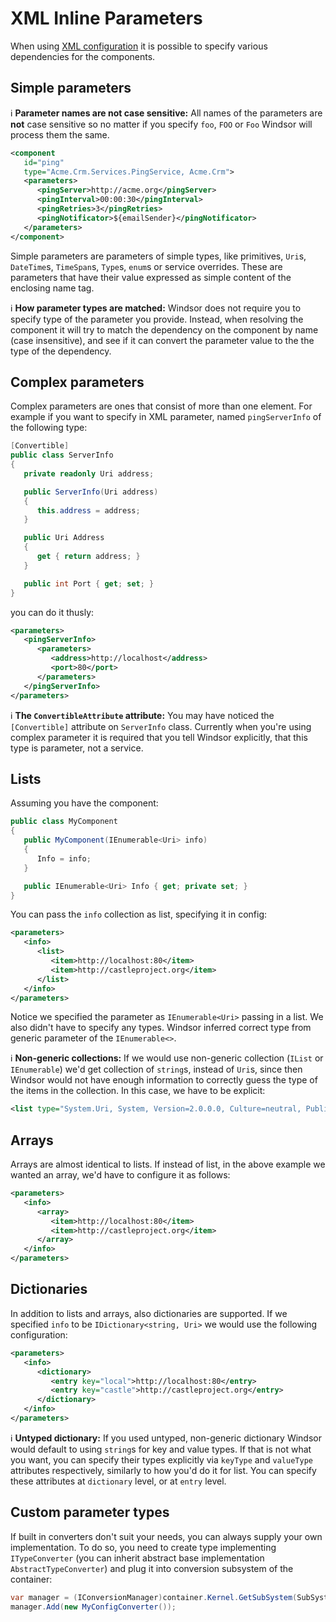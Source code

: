 # XML Inline Parameters

When using [XML configuration](xml-registration-reference.md) it is possible to specify various dependencies for the
components.

## Simple parameters

:information_source: **Parameter names are not case sensitive:** All names of the parameters are **not** case sensitive
so no matter if you specify `foo`, `FOO` or `Foo` Windsor will process them the same.

```xml
<component
   id="ping"
   type="Acme.Crm.Services.PingService, Acme.Crm">
   <parameters>
      <pingServer>http://acme.org</pingServer>
      <pingInterval>00:00:30</pingInterval>
      <pingRetries>3</pingRetries>
      <pingNotificator>${emailSender}</pingNotificator>
   </parameters>
</component>
```

Simple parameters are parameters of simple types, like primitives, `Uri`s, `DateTime`s, `TimeSpan`s, `Type`s, `enum`s or
service overrides. These are parameters that have their value expressed as simple content of the enclosing name tag.

:information_source: **How parameter types are matched:** Windsor does not require you to specify type of the parameter
you provide. Instead, when resolving the component it will try to match the dependency on the component by name (case
insensitive), and see if it can convert the parameter value to the the type of the dependency.

## Complex parameters

Complex parameters are ones that consist of more than one element. For example if you want to specify in XML parameter,
named `pingServerInfo` of the following type:

```csharp
[Convertible]
public class ServerInfo
{
   private readonly Uri address;

   public ServerInfo(Uri address)
   {
      this.address = address;
   }

   public Uri Address
   {
      get { return address; }
   }

   public int Port { get; set; }
}
```

you can do it thusly:

```xml
<parameters>
   <pingServerInfo>
      <parameters>
         <address>http://localhost</address>
         <port>80</port>
      </parameters>
   </pingServerInfo>
</parameters>
```

:information_source: **The `ConvertibleAttribute` attribute:** You may have noticed the `[Convertible]` attribute on
`ServerInfo` class. Currently when you're using complex parameter it is required that you tell Windsor explicitly, that
this type is parameter, not a service.

## Lists

Assuming you have the component:

```csharp
public class MyComponent
{
   public MyComponent(IEnumerable<Uri> info)
   {
      Info = info;
   }

   public IEnumerable<Uri> Info { get; private set; }
}
```

You can pass the `info` collection as list, specifying it in config:

```xml
<parameters>
   <info>
      <list>
         <item>http://localhost:80</item>
         <item>http://castleproject.org</item>
      </list>
   </info>
</parameters>
```

Notice we specified the parameter as `IEnumerable<Uri>` passing in a list. We also didn't have to specify any types.
Windsor inferred correct type from generic parameter of the `IEnumerable<>`.

:information_source: **Non-generic collections:** If we would use non-generic collection (`IList` or `IEnumerable`) we'd
get collection of `string`s, instead of `Uri`s, since then Windsor would not have enough information to correctly guess
the type of the items in the collection. In this case, we have to be explicit:

```xml
<list type="System.Uri, System, Version=2.0.0.0, Culture=neutral, PublicKeyToken=b77a5c561934e089">
```

## Arrays

Arrays are almost identical to lists. If instead of list, in the above example we wanted an array, we'd have to
configure it as follows:

```xml
<parameters>
   <info>
      <array>
         <item>http://localhost:80</item>
         <item>http://castleproject.org</item>
      </array>
   </info>
</parameters>
```

## Dictionaries

In addition to lists and arrays, also dictionaries are supported. If we specified `info` to be
`IDictionary<string, Uri>` we would use the following configuration:

```xml
<parameters>
   <info>
      <dictionary>
         <entry key="local">http://localhost:80</entry>
         <entry key="castle">http://castleproject.org</entry>
      </dictionary>
   </info>
</parameters>
```

:information_source: **Untyped dictionary:** If you used untyped, non-generic dictionary Windsor would default to using
`string`s for key and value types. If that is not what you want, you can specify their types explicitly via `keyType`
and `valueType` attributes respectively, similarly to how you'd do it for list. You can specify these attributes at
`dictionary` level, or at `entry` level.

## Custom parameter types

If built in converters don't suit your needs, you can always supply your own implementation. To do so, you need to
create type implementing `ITypeConverter` (you can inherit abstract base implementation `AbstractTypeConverter`) and
plug it into conversion subsystem of the container:

```csharp
var manager = (IConversionManager)container.Kernel.GetSubSystem(SubSystemConstants.ConversionManagerKey);
manager.Add(new MyConfigConverter());
```